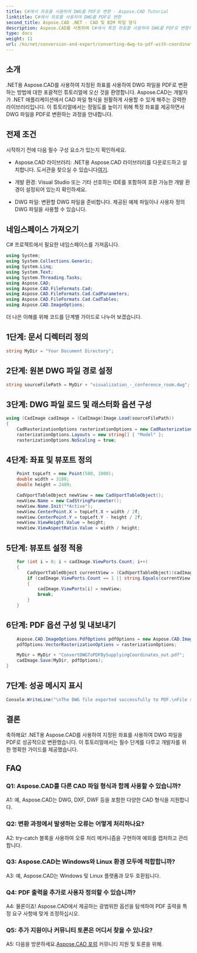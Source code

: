 ```yaml
---
title: C#에서 좌표를 사용하여 DWG를 PDF로 변환 - Aspose.CAD Tutorial
linktitle: C#에서 좌표를 사용하여 DWG를 PDF로 변환
second_title: Aspose.CAD .NET - CAD 및 BIM 파일 형식
description: Aspose.CAD를 사용하여 C#에서 특정 좌표를 사용하여 DWG를 PDF로 변환하는 방법을 알아보세요. 정확하고 효율적인 CAD 파일 변환을 위한 단계별 가이드를 따르십시오.
type: docs
weight: 11
url: /ko/net/conversion-and-export/converting-dwg-to-pdf-with-coordinates/
---
```

## 소개

.NET용 Aspose.CAD를 사용하여 지정된 좌표를 사용하여 DWG 파일을 PDF로 변환하는 방법에 대한 포괄적인 튜토리얼에 오신 것을 환영합니다. Aspose.CAD는 개발자가 .NET 애플리케이션에서 CAD 파일 형식을 원활하게 사용할 수 있게 해주는 강력한 라이브러리입니다. 이 튜토리얼에서는 정밀도를 높이기 위해 특정 좌표를 제공하면서 DWG 파일을 PDF로 변환하는 과정을 안내합니다.

## 전제 조건

시작하기 전에 다음 필수 구성 요소가 있는지 확인하세요.

- Aspose.CAD 라이브러리: .NET용 Aspose.CAD 라이브러리를 다운로드하고 설치합니다. 도서관을 찾으실 수 있습니다[여기](https://releases.aspose.com/cad/net/).

- 개발 환경: Visual Studio 또는 기타 선호하는 IDE를 포함하여 호환 가능한 개발 환경이 설정되어 있는지 확인하세요.

- DWG 파일: 변환할 DWG 파일을 준비합니다. 제공된 예제 파일이나 사용자 정의 DWG 파일을 사용할 수 있습니다.

## 네임스페이스 가져오기

C# 프로젝트에서 필요한 네임스페이스를 가져옵니다.

```csharp
using System;
using System.Collections.Generic;
using System.Linq;
using System.Text;
using System.Threading.Tasks;
using Aspose.CAD;
using Aspose.CAD.FileFormats.Cad;
using Aspose.CAD.FileFormats.Cad.CadParameters;
using Aspose.CAD.FileFormats.Cad.CadTables;
using Aspose.CAD.ImageOptions;
```

더 나은 이해를 위해 코드를 단계별 가이드로 나누어 보겠습니다.

## 1단계: 문서 디렉터리 정의

```csharp
string MyDir = "Your Document Directory";
```

## 2단계: 원본 DWG 파일 경로 설정

```csharp
string sourceFilePath = MyDir + "visualization_-_conference_room.dwg";
```

## 3단계: DWG 파일 로드 및 래스터화 옵션 구성

```csharp
using (CadImage cadImage = (CadImage)Image.Load(sourceFilePath))
{
    CadRasterizationOptions rasterizationOptions = new CadRasterizationOptions();
    rasterizationOptions.Layouts = new string[] { "Model" };
    rasterizationOptions.NoScaling = true;
```

## 4단계: 좌표 및 뷰포트 정의

```csharp
    Point topLeft = new Point(500, 1000);
    double width = 3108;
    double height = 2489;

    CadVportTableObject newView = new CadVportTableObject();
    newView.Name = new CadStringParameter();
    newView.Name.Init("*Active");
    newView.CenterPoint.X = topLeft.X + width / 2f;
    newView.CenterPoint.Y = topLeft.Y - height / 2f;
    newView.ViewHeight.Value = height;
    newView.ViewAspectRatio.Value = width / height;
```

## 5단계: 뷰포트 설정 적용

```csharp
    for (int i = 0; i < cadImage.ViewPorts.Count; i++)
    {
        CadVportTableObject currentView = (CadVportTableObject)(cadImage.ViewPorts[i]);
        if (cadImage.ViewPorts.Count == 1 || string.Equals(currentView.Name.Value.ToLowerInvariant(), "*active"))
        {
            cadImage.ViewPorts[i] = newView;
            break;
        }
    }
```

## 6단계: PDF 옵션 구성 및 내보내기

```csharp
    Aspose.CAD.ImageOptions.PdfOptions pdfOptions = new Aspose.CAD.ImageOptions.PdfOptions();
    pdfOptions.VectorRasterizationOptions = rasterizationOptions;

    MyDir = MyDir + "ConvertDWGToPDFBySupplyingCoordinates_out.pdf";
    cadImage.Save(MyDir, pdfOptions);
}
```

## 7단계: 성공 메시지 표시

```csharp
Console.WriteLine("\nThe DWG file exported successfully to PDF.\nFile saved at " + MyDir);
```

## 결론

축하해요! .NET용 Aspose.CAD를 사용하여 지정된 좌표를 사용하여 DWG 파일을 PDF로 성공적으로 변환했습니다. 이 튜토리얼에서는 필수 단계를 다루고 개발자를 위한 명확한 가이드를 제공했습니다.

## FAQ

### Q1: Aspose.CAD를 다른 CAD 파일 형식과 함께 사용할 수 있습니까?

A1: 예, Aspose.CAD는 DWG, DXF, DWF 등을 포함한 다양한 CAD 형식을 지원합니다.

### Q2: 변환 과정에서 발생하는 오류는 어떻게 처리하나요?

A2: try-catch 블록을 사용하여 오류 처리 메커니즘을 구현하여 예외를 캡처하고 관리합니다.

### Q3: Aspose.CAD는 Windows와 Linux 환경 모두에 적합합니까?

A3: 예, Aspose.CAD는 Windows 및 Linux 플랫폼과 모두 호환됩니다.

### Q4: PDF 출력을 추가로 사용자 정의할 수 있습니까?

A4: 물론이죠! Aspose.CAD에서 제공하는 광범위한 옵션을 탐색하여 PDF 출력을 특정 요구 사항에 맞게 조정하십시오.

### Q5: 추가 지원이나 커뮤니티 토론은 어디서 찾을 수 있나요?

A5: 다음을 방문하세요.[Aspose.CAD 포럼](https://forum.aspose.com/c/cad/19) 커뮤니티 지원 및 토론을 위해.